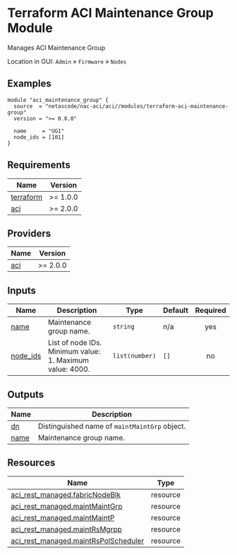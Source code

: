 <!-- BEGIN_TF_DOCS -->
# Terraform ACI Maintenance Group Module

Manages ACI Maintenance Group

Location in GUI:
`Admin` » `Firmware` » `Nodes`

## Examples

```hcl
module "aci_maintenance_group" {
  source  = "netascode/nac-aci/aci//modules/terraform-aci-maintenance-group"
  version = ">= 0.8.0"

  name     = "UG1"
  node_ids = [101]
}
```

## Requirements

| Name | Version |
|------|---------|
| <a name="requirement_terraform"></a> [terraform](#requirement\_terraform) | >= 1.0.0 |
| <a name="requirement_aci"></a> [aci](#requirement\_aci) | >= 2.0.0 |

## Providers

| Name | Version |
|------|---------|
| <a name="provider_aci"></a> [aci](#provider\_aci) | >= 2.0.0 |

## Inputs

| Name | Description | Type | Default | Required |
|------|-------------|------|---------|:--------:|
| <a name="input_name"></a> [name](#input\_name) | Maintenance group name. | `string` | n/a | yes |
| <a name="input_node_ids"></a> [node\_ids](#input\_node\_ids) | List of node IDs. Minimum value: 1. Maximum value: 4000. | `list(number)` | `[]` | no |

## Outputs

| Name | Description |
|------|-------------|
| <a name="output_dn"></a> [dn](#output\_dn) | Distinguished name of `maintMaintGrp` object. |
| <a name="output_name"></a> [name](#output\_name) | Maintenance group name. |

## Resources

| Name | Type |
|------|------|
| [aci_rest_managed.fabricNodeBlk](https://registry.terraform.io/providers/CiscoDevNet/aci/latest/docs/resources/rest_managed) | resource |
| [aci_rest_managed.maintMaintGrp](https://registry.terraform.io/providers/CiscoDevNet/aci/latest/docs/resources/rest_managed) | resource |
| [aci_rest_managed.maintMaintP](https://registry.terraform.io/providers/CiscoDevNet/aci/latest/docs/resources/rest_managed) | resource |
| [aci_rest_managed.maintRsMgrpp](https://registry.terraform.io/providers/CiscoDevNet/aci/latest/docs/resources/rest_managed) | resource |
| [aci_rest_managed.maintRsPolScheduler](https://registry.terraform.io/providers/CiscoDevNet/aci/latest/docs/resources/rest_managed) | resource |
<!-- END_TF_DOCS -->